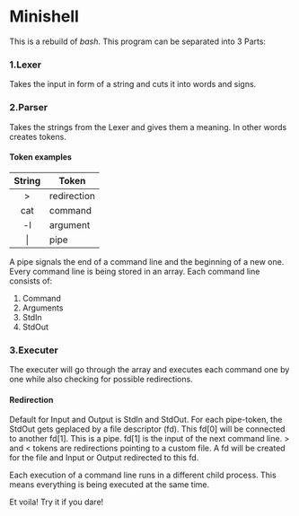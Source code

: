 # Minishell

This is a rebuild of *bash*.
This program can be separated into 3 Parts:

### 1.Lexer
Takes the input in form of a string and cuts it into words and signs.

### 2.Parser
Takes the strings from the Lexer and gives them a meaning. In other words creates tokens.
#### Token examples
| String  | Token |
|:----------:|----------|
| > | redirection |
| cat | command |
| -l | argument |
| \| | pipe |

A pipe signals the end of a command line and the beginning of a new one.
Every command line is being stored in an array.
Each command line consists of:
1. Command
2. Arguments
3. StdIn
4. StdOut

### 3.Executer
The executer will go through the array and executes each command one by one while also checking for possible redirections.
#### Redirection
Default for Input and Output is StdIn and StdOut. For each pipe-token, the StdOut gets geplaced by a file descriptor (fd). This fd[0] will be
connected to another fd[1]. This is a pipe. fd[1] is the input of the next command line.
\> and < tokens are redirections pointing to a custom file. A fd will be created for the file and Input or Output redirected to this fd.

Each execution of a command line runs in a different child process. This means everything is being executed at the same time.

Et voila!
Try it if you dare!
